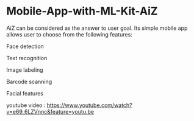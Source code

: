 # Mobile-App-with-ML-Kit-AiZ

AiZ can be considered as the answer to user goal. Its simple mobile app allows user to choose from the following features:

Face detection

Text recognition

Image labeling

Barcode scanning

Facial features 

youtube video : https://www.youtube.com/watch?v=e69_6LZVnnc&feature=youtu.be
